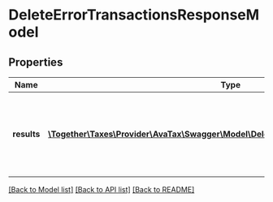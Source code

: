 # DeleteErrorTransactionsResponseModel

## Properties
Name | Type | Description | Notes
------------ | ------------- | ------------- | -------------
**results** | [**\Together\Taxes\Provider\AvaTax\Swagger\Model\DeleteErrorTransactionResponseModel[]**](DeleteErrorTransactionResponseModel.md) | The individual result of each error transaction in the request batch | [optional] 

[[Back to Model list]](../README.md#documentation-for-models) [[Back to API list]](../README.md#documentation-for-api-endpoints) [[Back to README]](../README.md)


